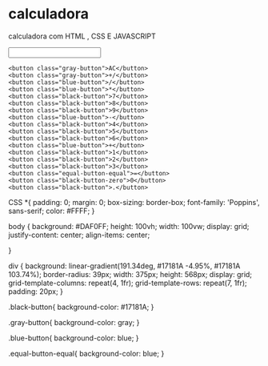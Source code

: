 # calculadora
calculadora com HTML , CSS E JAVASCRIPT 
<!DOCTYPE html>
<html lang="en">
<head>
    <meta charset="UTF-8">
    <meta name="viewport" content="width=device-width, initial-scale=1.0">
    <title>Calculadora</title>
    <link rel="stylesheet" href="style.css">
    <link rel="preconnect" href="https://fonts.googleapis.com%22%3E/">
<link rel="preconnect href="https:"//fonts.gstatic.com/" crossorigin>
<link href="https://fonts.googleapis.com/css2?family=Poppins:wght@300&display=swap" rel="stylesheet">
<script src="joao.js"></script>
</head>



<body>

<div>
    <input class="display">

    <button class="gray-button">AC</button>
    <button class="gray-button">+/</button>
    <button class="blue-button">/</button>
    <button class="blue-button">*</button>
    <button class="black-button">7</button>
    <button class="black-button">8</button>
    <button class="black-button">9</button>
    <button class="blue-button">-</button>
    <button class="black-button">4</button>
    <button class="black-button">5</button>
    <button class="black-button">6</button>
    <button class="blue-button">+</button>
    <button class="black-button">1</button>
    <button class="black-button">2</button>
    <button class="black-button">3</button>
    <button class="equal-button-equal">=</button>
    <button class="black-button-zero">0</button>
    <button class="black-button">.</button>

</input>

</div>




</body>




</html>

CSS
*{
    padding: 0;
    margin: 0;
    box-sizing: border-box;
    font-family: 'Poppins', sans-serif;
    color: #FFFF;
  }
  
  
  body {
      background: #DAF0FF;
      height: 100vh;
      width: 100vw;
      display: grid;
      justify-content: center;
      align-items: center;
  
  }
  
  
  
  div {
      background: linear-gradient(191.34deg, #17181A -4.95%, #17181A 103.74%);
      border-radius: 39px;
      width: 375px;
      height: 568px;
      display: grid;
      grid-template-columns: repeat(4, 1fr);
      grid-template-rows: repeat(7, 1fr);
      padding: 20px;
  }

  .black-button{
    background-color: #17181A;
  }

  .gray-button{
    background-color: gray;
  }

  .blue-button{
    background-color: blue;
  }

  .equal-button-equal{
    background-color: blue;
  }
